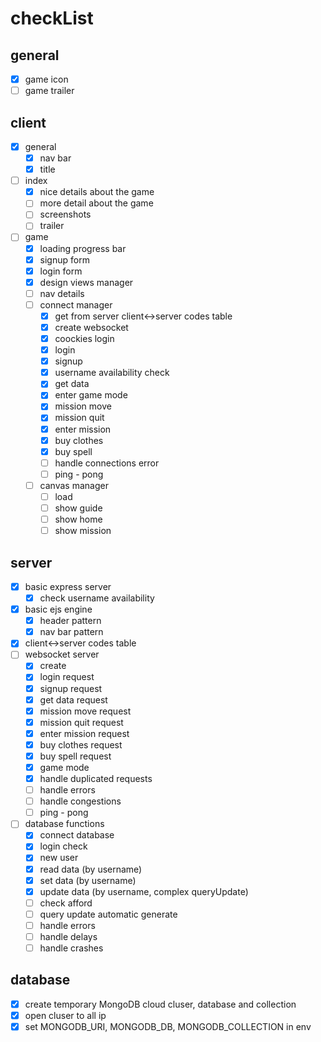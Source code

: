 # checkList
## general
- [x] game icon
- [ ] game trailer
## client
- [x] general
    - [x] nav bar
    - [x] title
- [ ] index
    - [x] nice details about the game
    - [ ] more detail about the game
    - [ ] screenshots
    - [ ] trailer
- [ ] game
    - [x] loading progress bar
    - [x] signup form
    - [x] login form
    - [x] design views manager
    - [ ] nav details
    - [ ] connect manager
        - [x] get from server client<->server codes table
        - [x] create websocket
        - [x] coockies login
        - [x] login
        - [x] signup
        - [x] username availability check
        - [x] get data
        - [x] enter game mode
        - [x] mission move
        - [x] mission quit
        - [x] enter mission
        - [x] buy clothes
        - [x] buy spell
        - [ ] handle connections error
        - [ ] ping - pong
    - [ ] canvas manager
        - [ ] load
        - [ ] show guide
        - [ ] show home
        - [ ] show mission
## server
- [x] basic express server
    - [x] check username availability
- [x] basic ejs engine
    - [x] header pattern
    - [x] nav bar pattern
- [x] client<->server codes table
- [ ] websocket server
    - [x] create
    - [x] login request
    - [x] signup request
    - [x] get data request
    - [x] mission move request
    - [X] mission quit request
    - [x] enter mission request
    - [X] buy clothes request
    - [X] buy spell request
    - [x] game mode
    - [x] handle duplicated requests
    - [ ] handle errors
    - [ ] handle congestions
    - [ ] ping - pong
- [ ] database functions
    - [x] connect database
    - [x] login check
    - [x] new user
    - [x] read data (by username)
    - [x] set data (by username)
    - [x] update data (by username, complex queryUpdate)
    - [ ] check afford
    - [ ] query update automatic generate
    - [ ] handle errors
    - [ ] handle delays
    - [ ] handle crashes
## database
- [x] create temporary MongoDB cloud cluser, database and collection
- [x] open cluser to all ip
- [x] set MONGODB_URI, MONGODB_DB, MONGODB_COLLECTION in env
